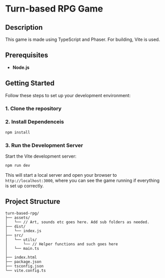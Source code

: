 # Turn-based RPG Game
## Description
This game is made using TypeScript and Phaser. For building, Vite is used.

## Prerequisites
- **Node.js**

## Getting Started
Follow these steps to set up your development environment:

### 1. Clone the repository
### 2. Install Dependenceis
```bash
npm install
```
### 3. Run the Development Server
Start the Vite development server:
```bash
npm run dev
```
This will start a local server and open your browser to `http://localhost:3000`, where you can see the game running if everything is set up correctly.

## Project Structure
```
turn-based-rpg/
├── assets/
│   └── // Art, sounds etc goes here. Add sub folders as needed.
├── dist/
│   └── index.js
├── src/
│   └── utils/
│       └── // Helper functions and such goes here
│   └── main.ts
│
├── index.html
├── package.json
├── tsconfig.json
└── vite.config.ts
```
